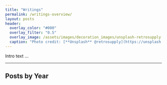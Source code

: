 ```yaml
---
title: "Writings"
permalink: /writings-overview/
layout: posts
header:
  overlay_color: "#000"
  overlay_filter: "0.5"
  overlay_image: /assets/images/decoration_images/unsplash-retrosupply.jpg
  caption: "Photo credit: [**Unsplash** @retrosupply](https://unsplash.com/@retrosupply)"
---
```




Intro text ...



----------------
## Posts by Year